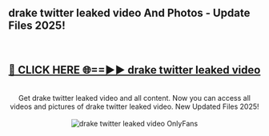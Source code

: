 <h2>drake twitter leaked video And Photos - Update Files 2025!</h2>
<br>
<div align="center">
<h2><a href="https://betterlinks.top/A2PfLJ" rel="nofollow">🔴 CLICK HERE 🌐==►► drake twitter leaked video</a></h2>
<br>
Get drake twitter leaked video and all content. Now you can access all videos and pictures of drake twitter leaked video. New Updated Files 2025!
<br>
<br>
<a href="https://betterlinks.top/A2PfLJ" rel="nofollow" data-target="animated-image.originalLink"><img src="https://i.imgur.com/dJHk4Zq.gif" alt="drake twitter leaked video OnlyFans" style="max-width: 100%; display: inline-block;" data-target="animated-image.originalImage"></a>
</div>
<br>